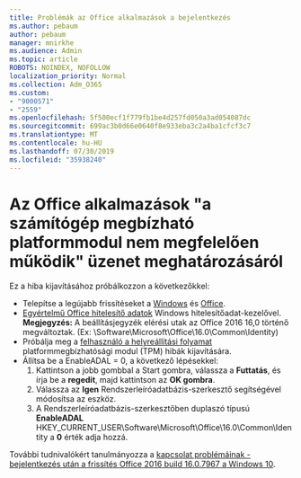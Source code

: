 ```yaml
---
title: Problémák az Office alkalmazások a bejelentkezés
ms.author: pebaum
author: pebaum
manager: mnirkhe
ms.audience: Admin
ms.topic: article
ROBOTS: NOINDEX, NOFOLLOW
localization_priority: Normal
ms.collection: Adm_O365
ms.custom:
- "9000571"
- "2559"
ms.openlocfilehash: 5f500ecf1f779fb1be4d257fd050a3ad054087dc
ms.sourcegitcommit: 699ac3b0d66e0640f8e933eba3c2a4ba1cfcf3c7
ms.translationtype: MT
ms.contentlocale: hu-HU
ms.lasthandoff: 07/30/2019
ms.locfileid: "35938240"
---
```

# <a name="fixing-the-office-apps-your-computers-trusted-platform-module-is-not-functioning-properly-message"></a>Az Office alkalmazások "a számítógép megbízható platformmodul nem megfelelően működik" üzenet meghatározásáról

Ez a hiba kijavításához próbálkozzon a következőkkel:

- Telepítse a legújabb frissítéseket a [Windows](https://support.microsoft.com/help/4027667/windows-10-update) és [Office](https://support.office.com/article/update-office-and-your-computer-with-microsoft-update-2ab296f3-7f03-43a2-8e50-46de917611c5).
- [Egyértelmű Office hitelesítő adatok](https://docs.microsoft.com/eoffice/troubleshoot/error-messages/another-account-already-signed-in#step-3-clear-cached-credentials-on-the-computer) Windows hitelesítőadat-kezelővel.<br/>
    **Megjegyzés:** A beállításjegyzék elérési utak az Office 2016 16,0 történő megváltoztak. (Ex: \Software\Microsoft\Office\16.0\Common\Identity\)
- Próbálja meg a [felhasználó a helyreállítási folyamat](https://docs.microsoft.com/office365/troubleshoot/administration/connection-issue-when-sign-in-office-2016#symptom-2) platformmegbízhatósági modul (TPM) hibák kijavítására.
- Állítsa be a EnableADAL = 0, a következő lépésekkel:  
    1. Kattintson a jobb gombbal a Start gombra, válassza a **Futtatás**, és írja be a **regedit**, majd kattintson az **OK gombra**.
    2. Válassza az **Igen** Rendszerleíróadatbázis-szerkesztő segítségével módosítsa az eszköz.
    3. A Rendszerleíróadatbázis-szerkesztőben duplaszó típusú **EnableADAL** HKEY_CURRENT_USER\Software\Microsoft\Office\16.0\Common\Identity a **0** érték adja hozzá.

További tudnivalókért tanulmányozza a [kapcsolat problémáinak - bejelentkezés után a frissítés Office 2016 build 16.0.7967 a Windows 10](https://docs.microsoft.com/office365/troubleshoot/administration/connection-issue-when-sign-in-office-2016).